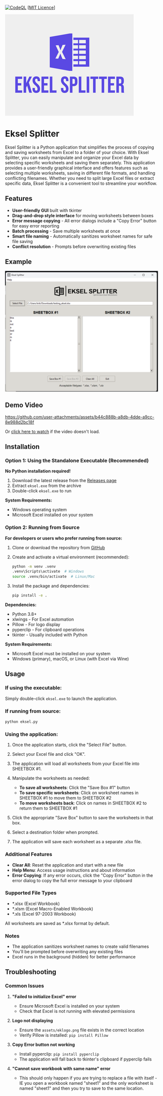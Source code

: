 [![CodeQL](https://github.com/sorzkode/eksel/actions/workflows/codeql.yml/badge.svg)](https://github.com/sorzkode/eksel/actions/workflows/codeql.yml)
[[MIT Licence](https://en.wikipedia.org/wiki/MIT_License)]

![alt text](https://raw.githubusercontent.com/sorzkode/eksel/master/assets/ekselgit.png)

# Eksel Splitter

Eksel Splitter is a Python application that simplifies the process of copying and saving worksheets from Excel to a folder of your choice. With Eksel Splitter, you can easily manipulate and organize your Excel data by selecting specific worksheets and saving them separately. This application provides a user-friendly graphical interface and offers features such as selecting multiple worksheets, saving in different file formats, and handling conflicting filenames. Whether you need to split large Excel files or extract specific data, Eksel Splitter is a convenient tool to streamline your workflow.

## Features

- **User-friendly GUI** built with tkinter
- **Drag-and-drop style interface** for moving worksheets between boxes
- **Error message copying** - All error dialogs include a "Copy Error" button for easy error reporting
- **Batch processing** - Save multiple worksheets at once
- **Smart file naming** - Automatically sanitizes worksheet names for safe file saving
- **Conflict resolution** - Prompts before overwriting existing files

## Example

![Screenshot](https://raw.githubusercontent.com/sorzkode/eksel/master/assets/example.png)

## Demo Video

https://github.com/user-attachments/assets/b44c888b-a8db-4dde-a9cc-8e988d2bc18f



Or [click here to watch](https://raw.githubusercontent.com/sorzkode/eksel/master/assets/eksel-demo.mp4) if the video doesn't load.

## Installation

### Option 1: Using the Standalone Executable (Recommended)

**No Python installation required!**

1. Download the latest release from the [Releases page](https://github.com/sorzkode/eksel/releases)
2. Extract `eksel.exe` from the archive
3. Double-click `eksel.exe` to run

**System Requirements:**
- Windows operating system
- Microsoft Excel installed on your system

### Option 2: Running from Source

**For developers or users who prefer running from source:**

1. Clone or download the repository from [GitHub](https://github.com/sorzkode/eksel)

2. Create and activate a virtual environment (recommended):
   ```bash
   python -m venv .venv
   .venv\Scripts\activate  # Windows
   source .venv/bin/activate  # Linux/Mac
   ```

3. Install the package and dependencies:
   ```bash
   pip install -e .
   ```

**Dependencies:**
- Python 3.8+
- xlwings - For Excel automation
- Pillow - For logo display
- pyperclip - For clipboard operations
- tkinter - Usually included with Python

**System Requirements:**
- Microsoft Excel must be installed on your system
- Windows (primary), macOS, or Linux (with Excel via Wine)

## Usage

### If using the executable:
Simply double-click `eksel.exe` to launch the application.

### If running from source:
```bash
python eksel.py
```

### Using the application:

1. Once the application starts, click the "Select File" button.

2. Select your Excel file and click "OK".

3. The application will load all worksheets from your Excel file into SHEETBOX #1.

4. Manipulate the worksheets as needed:
   - **To save all worksheets**: Click the "Save Box #1" button
   - **To save specific worksheets**: Click on worksheet names in SHEETBOX #1 to move them to SHEETBOX #2
   - **To move worksheets back**: Click on names in SHEETBOX #2 to return them to SHEETBOX #1

6. Click the appropriate "Save Box" button to save the worksheets in that box.

7. Select a destination folder when prompted.

8. The application will save each worksheet as a separate .xlsx file.

### Additional Features

- **Clear All**: Reset the application and start with a new file
- **Help Menu**: Access usage instructions and about information
- **Error Copying**: If any error occurs, click the "Copy Error" button in the error dialog to copy the full error message to your clipboard

### Supported File Types

- *.xlsx (Excel Workbook)
- *.xlsm (Excel Macro-Enabled Workbook)
- *.xls (Excel 97-2003 Workbook)

All worksheets are saved as *.xlsx format by default.

### Notes

- The application sanitizes worksheet names to create valid filenames
- You'll be prompted before overwriting any existing files
- Excel runs in the background (hidden) for better performance

## Troubleshooting

### Common Issues

1. **"Failed to initialize Excel" error**
   - Ensure Microsoft Excel is installed on your system
   - Check that Excel is not running with elevated permissions

2. **Logo not displaying**
   - Ensure the `assets/eklogo.png` file exists in the correct location
   - Verify Pillow is installed: `pip install Pillow`

3. **Copy Error button not working**
   - Install pyperclip: `pip install pyperclip`
   - The application will fall back to tkinter's clipboard if pyperclip fails

4. **"Cannot save workbook with same name" error**
   - This should only happen if you are trying to replace a file with itself - IE you open a workbook named "sheet1" and the only worksheet is named "sheet1" and then you try to save to the same location.
